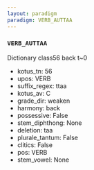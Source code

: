 ```yaml
---
layout: paradigm
paradigm: VERB_AUTTAA
---
```

### ` VERB_AUTTAA `

Dictionary class56 back t~0
* kotus_tn: 56
* upos: VERB
* suffix_regex: ttaa
* kotus_av: C
* grade_dir: weaken
* harmony: back
* possessive: False
* stem_diphthong: None
* deletion: taa
* plurale_tantum: False
* clitics: False
* pos: VERB
* stem_vowel: None
